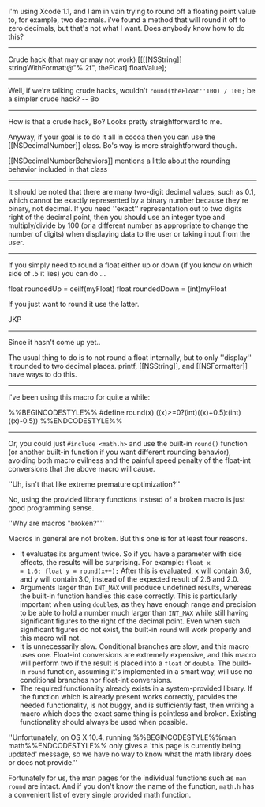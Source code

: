 I'm using Xcode 1.1, and I am in vain trying to round off a floating point value to, for example, two decimals. i've found a method that will round it off to zero decimals, but that's not what I want. Does anybody know how to do this?

----

Crude hack (that may or may not work)
[[[[NSString]] stringWithFormat:@"%.2f", theFloat] floatValue];

----

Well, if we're talking crude hacks, wouldn't  <code>round(theFloat''100) / 100;</code> be a simpler crude hack?  -- Bo

----

How is that a crude hack, Bo? Looks pretty straightforward to me.

Anyway, if your goal is to do it all in cocoa then you can use the [[NSDecimalNumber]] class.  Bo's way is more straightforward though.

[[NSDecimalNumberBehaviors]] mentions a little about the rounding behavior included in that class

----

It should be noted that there are many two-digit decimal values, such as 0.1, which cannot be exactly represented by a binary number because they're binary, not decimal. If you need ''exact'' representation out to two digits right of the decimal point, then you should use an integer type and multiply/divide by 100 (or a different number as appropriate to change the number of digits) when displaying data to the user or taking input from the user.

----

If you simply need to round a float either up or down (if you know on which side of .5 it lies) you can do ...

float roundedUp = ceilf(myFloat)
float roundedDown = (int)myFloat

If you just want to round it use the latter.

JKP

----

Since it hasn't come up yet..

The usual thing to do is to not round a float internally, but to only ''display'' it rounded to two decimal places.  printf, [[NSString]], and [[NSFormatter]] have ways to do this.

----

I've been using this macro for quite a while:

%%BEGINCODESTYLE%%
#define round(x) ((x)>=0?(int)((x)+0.5):(int)((x)-0.5))
%%ENDCODESTYLE%%

----

Or, you could just <code>#include <math.h></code> and use the built-in <code>round()</code> function (or another built-in function if you want different rounding behavior), avoiding both macro evilness and the painful speed penalty of the float-int conversions that the above macro will cause.

''Uh, isn't that like extreme premature optimization?''

No, using the provided library functions instead of a broken macro is just good programming sense.

''Why are macros "broken?"''

Macros in general are not broken. But this one is for at least four reasons.


* It evaluates its argument twice. So if you have a parameter with side effects, the results will be surprising. For example: <code>float x = 1.6; float y = round(x++);</code> After this is evaluated, x will contain 3.6, and y will contain 3.0, instead of the expected result of 2.6 and 2.0.
* Arguments larger than <code>INT_MAX</code> will produce undefined results, whereas the built-in function handles this case correctly. This is particularly important when using <code>double</code>s, as they have enough range and precision to be able to hold a number much larger than <code>INT_MAX</code> while still having significant figures to the right of the decimal point. Even when such significant figures do not exist, the built-in <code>round</code> will work properly and this macro will not.
* It is unnecessarily slow. Conditional branches are slow, and this macro uses one. Float-int conversions are extremely expensive, and this macro will perform two if the result is placed into a <code>float</code> or <code>double</code>. The build-in <code>round</code> function, assuming it's implemented in a smart way, will use no conditional branches nor float-int conversions.
* The required functionality already exists in a system-provided library. If the function which is already present works correctly, provides the needed functionality, is not buggy, and is sufficiently fast, then writing a macro which does the exact same thing is pointless and broken. Existing functionality should always be used when possible.


''Unfortunately, on OS X 10.4, running %%BEGINCODESTYLE%%man math%%ENDCODESTYLE%% only gives a 'this page is currently being updated' message, so we have no way to know what the math library does or does not provide.''

Fortunately for us, the man pages for the individual functions such as <code>man round</code> are intact. And if you don't know the name of the function, <code>math.h</code> has a convenient list of every single provided math function.